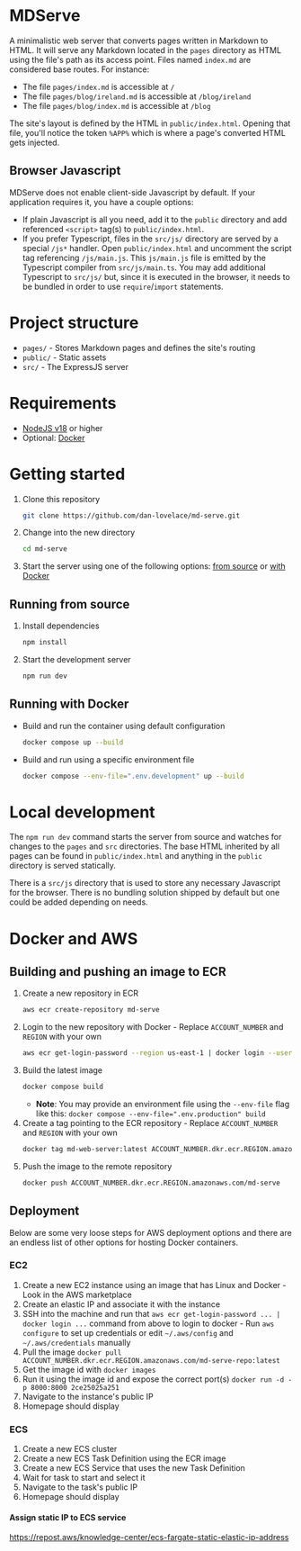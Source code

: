 # MDServe

A minimalistic web server that converts pages written in Markdown to HTML. It
will serve any Markdown located in the `pages` directory as HTML using the
file's path as its access point. Files named `index.md` are considered base
routes. For instance:

- The file `pages/index.md` is accessible at `/`
- The file `pages/blog/ireland.md` is accessible at `/blog/ireland`
- The file `pages/blog/index.md` is accessible at `/blog`

The site's layout is defined by the HTML in `public/index.html`. Opening that
file, you'll notice the token `%APP%` which is where a page's converted HTML
gets injected.

## Browser Javascript

MDServe does not enable client-side Javascript by default. If your application
requires it, you have a couple options:

- If plain Javascript is all you need, add it to the `public` directory and add
  referenced `<script>` tag(s) to `public/index.html`.
- If you prefer Typescript, files in the `src/js/` directory are served by a
  special `/js*` handler. Open `public/index.html` and uncomment the script tag
  referencing `/js/main.js`. This `js/main.js` file is emitted by the Typescript
  compiler from `src/js/main.ts`. You may add additional Typescript to `src/js/`
  but, since it is executed in the browser, it needs to be bundled in order to
  use `require`/`import` statements.

# Project structure

- `pages/` - Stores Markdown pages and defines the site's routing
- `public/` - Static assets
- `src/` - The ExpressJS server

# Requirements

- [NodeJS v18](https://nodejs.org/en/blog/release/v18.18.1) or higher
- Optional: [Docker](https://docs.docker.com/get-docker/)

# Getting started

1. Clone this repository
   ```sh
   git clone https://github.com/dan-lovelace/md-serve.git
   ```
1. Change into the new directory
   ```sh
   cd md-serve
   ```
1. Start the server using one of the following options:
   [from source](#running-from-source) or [with Docker](#running-with-docker)

## Running from source

1. Install dependencies
   ```sh
   npm install
   ```
1. Start the development server
   ```sh
   npm run dev
   ```

## Running with Docker

- Build and run the container using default configuration
  ```sh
  docker compose up --build
  ```
- Build and run using a specific environment file
  ```sh
  docker compose --env-file=".env.development" up --build
  ```

# Local development

The `npm run dev` command starts the server from source and watches for changes
to the `pages` and `src` directories. The base HTML inherited by all pages can
be found in `public/index.html` and anything in the `public` directory is served
statically.

There is a `src/js` directory that is used to store any necessary Javascript for
the browser. There is no bundling solution shipped by default but one could be
added depending on needs.

# Docker and AWS

## Building and pushing an image to ECR

1. Create a new repository in ECR
   ```sh
   aws ecr create-repository md-serve
   ```
1. Login to the new repository with Docker - Replace `ACCOUNT_NUMBER` and
   `REGION` with your own
   ```sh
   aws ecr get-login-password --region us-east-1 | docker login --username AWS --password-stdin ACCOUNT_NUMBER.dkr.ecr.REGION.amazonaws.com/md-serve
   ```
1. Build the latest image
   ```sh
   docker compose build
   ```
   - **Note**: You may provide an environment file using the `--env-file` flag
     like this: `docker compose --env-file=".env.production" build`
1. Create a tag pointing to the ECR repository - Replace `ACCOUNT_NUMBER` and
   `REGION` with your own
   ```sh
   docker tag md-web-server:latest ACCOUNT_NUMBER.dkr.ecr.REGION.amazonaws.com/md-serve
   ```
1. Push the image to the remote repository
   ```sh
   docker push ACCOUNT_NUMBER.dkr.ecr.REGION.amazonaws.com/md-serve
   ```

## Deployment

Below are some very loose steps for AWS deployment options and there are an
endless list of other options for hosting Docker containers.

### EC2

1. Create a new EC2 instance using an image that has Linux and Docker - Look in
   the AWS marketplace
1. Create an elastic IP and associate it with the instance
1. SSH into the machine and run that
   `aws ecr get-login-password ... | docker login ...` command from above to
   login to docker - Run `aws configure` to set up credentials or edit
   `~/.aws/config` and `~/.aws/credentials` manually
1. Pull the image
   `docker pull ACCOUNT_NUMBER.dkr.ecr.REGION.amazonaws.com/md-serve-repo:latest`
1. Get the image id with `docker images`
1. Run it using the image id and expose the correct port(s)
   `docker run -d -p 8000:8000 2ce25025a251`
1. Navigate to the instance's public IP
1. Homepage should display

### ECS

1. Create a new ECS cluster
1. Create a new ECS Task Definition using the ECR image
1. Create a new ECS Service that uses the new Task Definition
1. Wait for task to start and select it
1. Navigate to the task's public IP
1. Homepage should display

#### Assign static IP to ECS service

https://repost.aws/knowledge-center/ecs-fargate-static-elastic-ip-address
